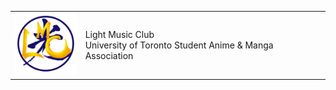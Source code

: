 <html>
<head>
  <link rel="stylesheet" href="styles.css">
</head>
<p>
  <table>
    <tr>
      <td><img src="logo.png" alt="Logo" width="100" height="100"></td>
      <td> Light Music Club <br>
      University of Toronto Student Anime & Manga Association </td>
    </tr>
  </table>
</p>
</html>
